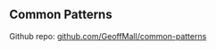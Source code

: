 ## Common Patterns

Github repo: [github.com/GeoffMall/common-patterns](https://github.com/GeoffMall/common-patterns)

